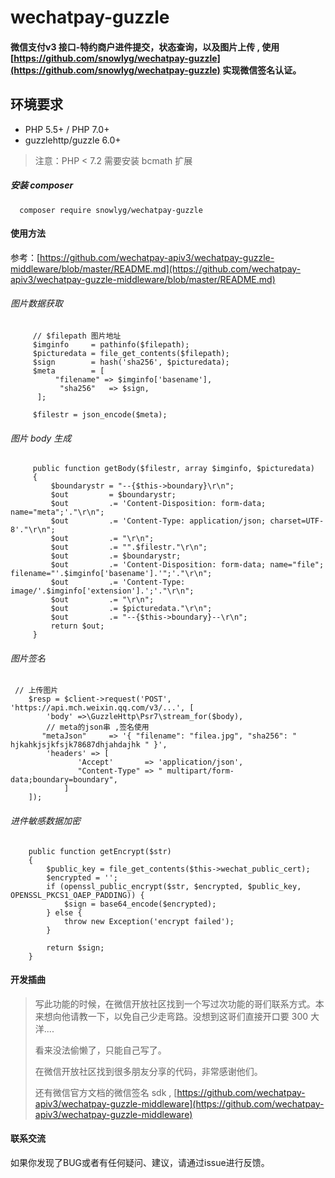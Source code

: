 # wechatpay-guzzle

#### 微信支付v3 接口-特约商户进件提交，状态查询，以及图片上传 ,  使用 [https://github.com/snowlyg/wechatpay-guzzle](https://github.com/snowlyg/wechatpay-guzzle) 实现微信签名认证。

## 环境要求

+ PHP 5.5+ / PHP 7.0+
+ guzzlehttp/guzzle 6.0+

> 注意：PHP < 7.2 需要安装 bcmath 扩展
>

##### 安装  composer
```shell script
  composer require snowlyg/wechatpay-guzzle
```


#### 使用方法
参考：[https://github.com/wechatpay-apiv3/wechatpay-guzzle-middleware/blob/master/README.md](https://github.com/wechatpay-apiv3/wechatpay-guzzle-middleware/blob/master/README.md)

###### 图片数据获取
```
     // $filepath 图片地址
     $imginfo     = pathinfo($filepath);
     $picturedata = file_get_contents($filepath);
     $sign        = hash('sha256', $picturedata);
     $meta        = [
          "filename" => $imginfo['basename'],
           "sha256"   => $sign,
      ];

     $filestr = json_encode($meta);
```

###### 图片 body 生成
```
     public function getBody($filestr, array $imginfo, $picturedata)
     {
         $boundarystr = "--{$this->boundary}\r\n";
         $out         = $boundarystr;
         $out         .= 'Content-Disposition: form-data; name="meta";'."\r\n";
         $out         .= 'Content-Type: application/json; charset=UTF-8'."\r\n";
         $out         .= "\r\n";
         $out         .= "".$filestr."\r\n";
         $out         .= $boundarystr;
         $out         .= 'Content-Disposition: form-data; name="file"; filename="'.$imginfo['basename'].'";'."\r\n";
         $out         .= 'Content-Type: image/'.$imginfo['extension'].';'."\r\n";
         $out         .= "\r\n";
         $out         .= $picturedata."\r\n";
         $out         .= "--{$this->boundary}--\r\n";
         return $out;
     }
```

###### 图片签名
```
 // 上传图片
    $resp = $client->request('POST', 'https://api.mch.weixin.qq.com/v3/...', [
        'body' =>\GuzzleHttp\Psr7\stream_for($body),
        // meta的json串 ,签名使用
       "metaJson"     => '{ "filename": "filea.jpg", "sha256": " hjkahkjsjkfsjk78687dhjahdajhk " }',
        'headers' => [ 
               'Accept'       => 'application/json',
               "Content-Type" => " multipart/form-data;boundary=boundary",
            ]
    ]);
```


###### 进件敏感数据加密
```
    public function getEncrypt($str)
    {
        $public_key = file_get_contents($this->wechat_public_cert);
        $encrypted = '';
        if (openssl_public_encrypt($str, $encrypted, $public_key, OPENSSL_PKCS1_OAEP_PADDING)) {
            $sign = base64_encode($encrypted);
        } else {
            throw new Exception('encrypt failed');
        }

        return $sign;
    }

```

#### 开发插曲

> 写此功能的时候，在微信开放社区找到一个写过次功能的哥们联系方式。本来想向他请教一下，以免自己少走弯路。没想到这哥们直接开口要 300 大洋....
>
> 看来没法偷懒了，只能自己写了。
>
> 在微信开放社区找到很多朋友分享的代码，非常感谢他们。
>
> 还有微信官方文档的微信签名 sdk , [https://github.com/wechatpay-apiv3/wechatpay-guzzle-middleware](https://github.com/wechatpay-apiv3/wechatpay-guzzle-middleware) 
>



#### 联系交流
如果你发现了BUG或者有任何疑问、建议，请通过issue进行反馈。




